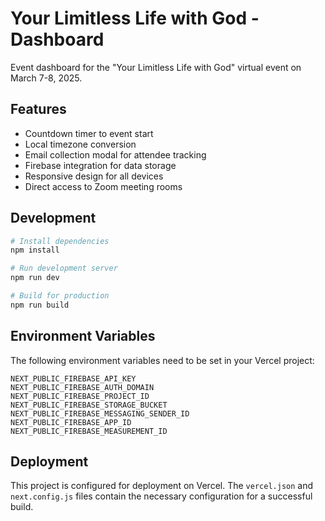 # Your Limitless Life with God - Dashboard

Event dashboard for the "Your Limitless Life with God" virtual event on March 7-8, 2025.

## Features

- Countdown timer to event start
- Local timezone conversion
- Email collection modal for attendee tracking
- Firebase integration for data storage
- Responsive design for all devices
- Direct access to Zoom meeting rooms

## Development

```bash
# Install dependencies
npm install

# Run development server
npm run dev

# Build for production
npm run build
```

## Environment Variables

The following environment variables need to be set in your Vercel project:

```
NEXT_PUBLIC_FIREBASE_API_KEY
NEXT_PUBLIC_FIREBASE_AUTH_DOMAIN
NEXT_PUBLIC_FIREBASE_PROJECT_ID
NEXT_PUBLIC_FIREBASE_STORAGE_BUCKET
NEXT_PUBLIC_FIREBASE_MESSAGING_SENDER_ID
NEXT_PUBLIC_FIREBASE_APP_ID
NEXT_PUBLIC_FIREBASE_MEASUREMENT_ID
```

## Deployment

This project is configured for deployment on Vercel. The `vercel.json` and `next.config.js` files contain the necessary configuration for a successful build.
